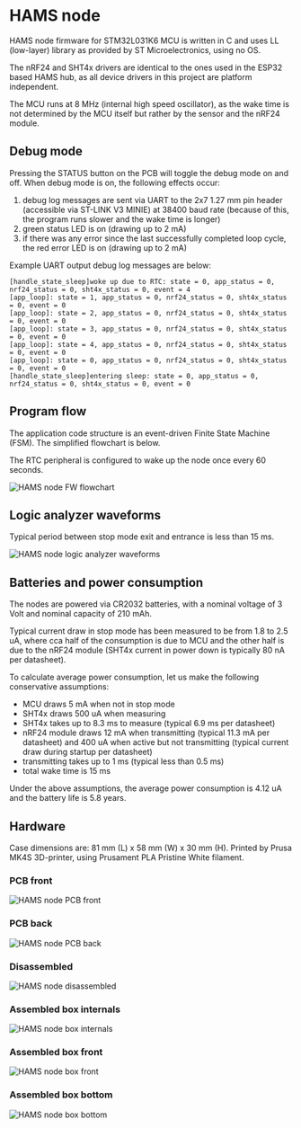 # HAMS node

HAMS node firmware for STM32L031K6 MCU is written in C and uses LL (low-layer) library as provided by ST Microelectronics, using no OS.

The nRF24 and SHT4x drivers are identical to the ones used in the ESP32 based HAMS hub, as all device drivers in this project are platform independent.

The MCU runs at 8 MHz (internal high speed oscillator), as the wake time is not determined by the MCU itself but rather by the sensor and the nRF24 module.

## Debug mode

Pressing the STATUS button on the PCB will toggle the debug mode on and off. When debug mode is on, the following effects occur:
1. debug log messages are sent via UART to the 2x7 1.27 mm pin header (accessible via ST-LINK V3 MINIE) at 38400 baud rate (because of this, the program runs slower and the wake time is longer)
2. green status LED is on (drawing up to 2 mA)
3. if there was any error since the last successfully completed loop cycle, the red error LED is on (drawing up to 2 mA)

Example UART output debug log messages are below:

```
[handle_state_sleep]woke up due to RTC: state = 0, app_status = 0, nrf24_status = 0, sht4x_status = 0, event = 4
[app_loop]: state = 1, app_status = 0, nrf24_status = 0, sht4x_status = 0, event = 0
[app_loop]: state = 2, app_status = 0, nrf24_status = 0, sht4x_status = 0, event = 0
[app_loop]: state = 3, app_status = 0, nrf24_status = 0, sht4x_status = 0, event = 0
[app_loop]: state = 4, app_status = 0, nrf24_status = 0, sht4x_status = 0, event = 0
[app_loop]: state = 0, app_status = 0, nrf24_status = 0, sht4x_status = 0, event = 0
[handle_state_sleep]entering sleep: state = 0, app_status = 0, nrf24_status = 0, sht4x_status = 0, event = 0
```

## Program flow

The application code structure is an event-driven Finite State Machine (FSM). The simplified flowchart is below.

The RTC peripheral is configured to wake up the node once every 60 seconds.

![HAMS node FW flowchart](images/HAMS_node_FW_flowchart.png)

## Logic analyzer waveforms

Typical period between stop mode exit and entrance is less than 15 ms.

![HAMS node logic analyzer waveforms](images/HAMS_node_SPI_I2C.png)

## Batteries and power consumption

The nodes are powered via CR2032 batteries, with a nominal voltage of 3 Volt and nominal capacity of 210 mAh.

Typical current draw in stop mode has been measured to be from 1.8 to 2.5 uA, where cca half of the consumption is due to MCU and the other half is due to the nRF24 module (SHT4x current in power down is typically 80 nA per datasheet).

To calculate average power consumption, let us make the following conservative assumptions:
- MCU draws 5 mA when not in stop mode
- SHT4x draws 500 uA when measuring
- SHT4x takes up to 8.3 ms to measure (typical 6.9 ms per datasheet)
- nRF24 module draws 12 mA when transmitting (typical 11.3 mA per datasheet) and 400 uA when active but not transmitting (typical current draw during startup per datasheet)
- transmitting takes up to 1 ms (typical less than 0.5 ms)
- total wake time is 15 ms

Under the above assumptions, the average power consumption is 4.12 uA and the battery life is 5.8 years.

## Hardware

Case dimensions are: 81 mm (L) x 58 mm (W) x 30 mm (H). Printed by Prusa MK4S 3D-printer, using Prusament PLA Pristine White filament.

### PCB front
![HAMS node PCB front](images/HAMS_node_board_front.png)

### PCB back
![HAMS node PCB back](images/HAMS_node_board_back.JPG)

### Disassembled
![HAMS node disassembled](images/HAMS_node_disassembled.JPG)

### Assembled box internals
![HAMS node box internals](images/HAMS_node_box_internals.JPG)

### Assembled box front
![HAMS node box front](images/HAMS_node_box_front.JPG)

### Assembled box bottom
![HAMS node box bottom](images/HAMS_node_box_bottom.JPG)